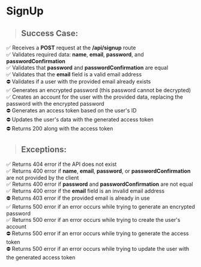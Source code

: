 # SignUp

> ## Success Case:
✅ Receives a **POST** request at the **/api/signup** route  
✅ Validates required data: **name**, **email**, **password**, and **passwordConfirmation**  
✅ Validates that **password** and **passwordConfirmation** are equal  
✅ Validates that the **email** field is a valid email address  
⛔️ Validates if a user with the provided email already exists  
✅ Generates an encrypted password (this password cannot be decrypted)  
✅ Creates an account for the user with the provided data, replacing the password with the encrypted password  
⛔️ Generates an access token based on the user's ID  
⛔️ Updates the user's data with the generated access token  
⛔️ Returns 200 along with the access token  

> ## Exceptions:
✅ Returns 404 error if the API does not exist  
✅ Returns 400 error if **name**, **email**, **password**, or **passwordConfirmation** are not provided by the client  
✅ Returns 400 error if **password** and **passwordConfirmation** are not equal  
✅ Returns 400 error if the **email** field is an invalid email address  
⛔️ Returns 403 error if the provided email is already in use  
✅ Returns 500 error if an error occurs while trying to generate an encrypted password  
✅ Returns 500 error if an error occurs while trying to create the user's account  
⛔️ Returns 500 error if an error occurs while trying to generate the access token  
⛔️ Returns 500 error if an error occurs while trying to update the user with the generated access token  
